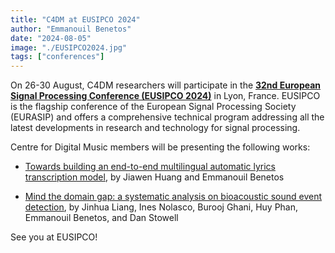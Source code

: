 ```yaml
---
title: "C4DM at EUSIPCO 2024"
author: "Emmanouil Benetos"
date: "2024-08-05"
image: "./EUSIPCO2024.jpg"
tags: ["conferences"]
---
```


On 26-30 August, C4DM researchers will participate in the <b>[32nd European Signal Processing Conference (EUSIPCO 2024)](https://eusipcolyon.sciencesconf.org/)</b> in Lyon, France. EUSIPCO is the flagship conference of the European Signal Processing Society (EURASIP) and offers a comprehensive technical program addressing all the latest developments in research and technology for signal processing.

Centre for Digital Music members will be presenting the following works:

* [Towards building an end-to-end multilingual automatic lyrics transcription model](https://qmro.qmul.ac.uk/xmlui/handle/123456789/97337), by Jiawen Huang and Emmanouil Benetos

* [Mind the domain gap: a systematic analysis on bioacoustic sound event detection](https://qmro.qmul.ac.uk/xmlui/handle/123456789/97744), by Jinhua Liang, Ines Nolasco, Burooj Ghani, Huy Phan, Emmanouil Benetos, and Dan Stowell

See you at EUSIPCO!
